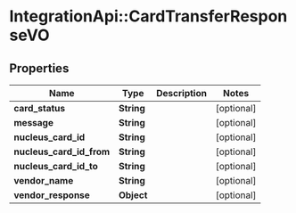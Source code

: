 # IntegrationApi::CardTransferResponseVO

## Properties
Name | Type | Description | Notes
------------ | ------------- | ------------- | -------------
**card_status** | **String** |  | [optional] 
**message** | **String** |  | [optional] 
**nucleus_card_id** | **String** |  | [optional] 
**nucleus_card_id_from** | **String** |  | [optional] 
**nucleus_card_id_to** | **String** |  | [optional] 
**vendor_name** | **String** |  | [optional] 
**vendor_response** | **Object** |  | [optional] 


